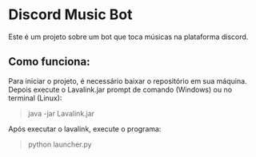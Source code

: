 # Discord Music Bot
Este é um projeto sobre um bot que toca músicas na plataforma discord.

## Como funciona:
Para iniciar o projeto, é necessário baixar o repositório em sua máquina. Depois execute o Lavalink.jar prompt de comando (Windows) ou no terminal (Linux):

> java -jar Lavalink.jar

Após executar o lavalink, execute o programa:

> python launcher.py
